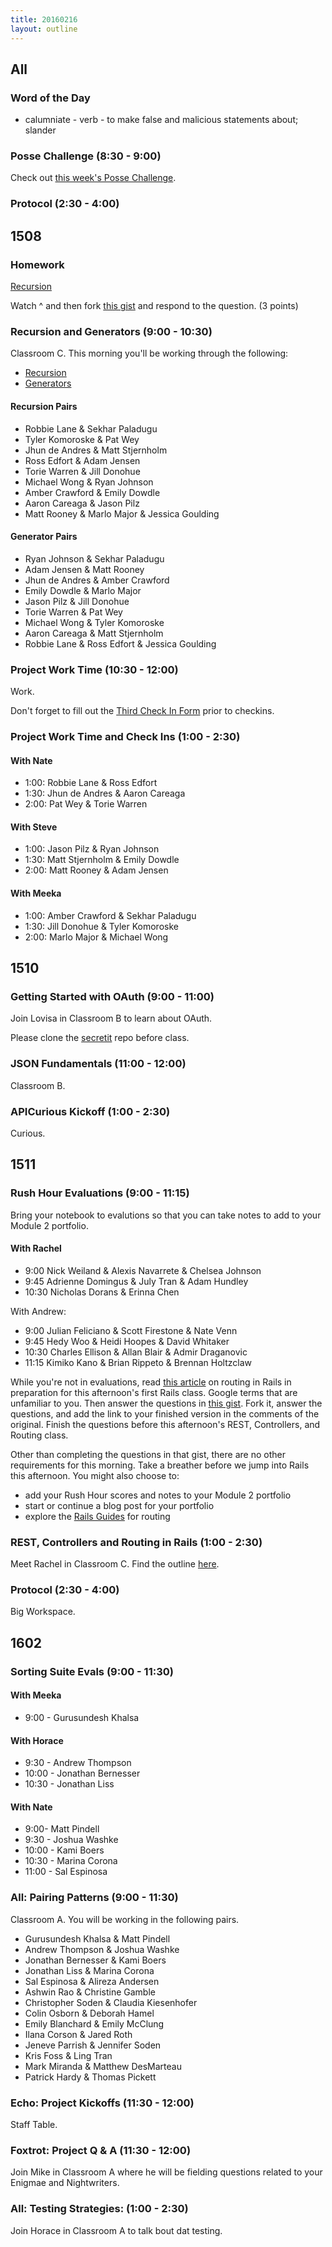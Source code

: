 ```yaml
---
title: 20160216
layout: outline
---
```


## All

### Word of the Day

* calumniate - verb - to make false and malicious statements about; slander

### Posse Challenge (8:30 - 9:00)

Check out [this week's Posse Challenge](https://github.com/turingschool/posse_challenges/tree/master/people_database).

### Protocol (2:30 - 4:00)


## 1508

### Homework

[Recursion](https://www.youtube.com/watch?v=k7-N8R0-KY4)

Watch ^ and then fork [this gist](https://gist.github.com/rrgayhart/495f806c254d0891267c) and respond to the question. (3 points)

### Recursion and Generators (9:00 - 10:30)

Classroom C. This morning you'll be working through the following:

- [Recursion](https://github.com/mdn/advanced-js-fundamentals-ck/blob/gh-pages/tutorials/02-functions/04-recursion.md)
- [Generators](https://github.com/mdn/advanced-js-fundamentals-ck/blob/gh-pages/tutorials/02-functions/05-generators.md)

#### Recursion Pairs

* Robbie Lane & Sekhar Paladugu
* Tyler Komoroske & Pat Wey
* Jhun de Andres & Matt Stjernholm
* Ross Edfort & Adam Jensen
* Torie Warren & Jill Donohue
* Michael Wong & Ryan Johnson
* Amber Crawford & Emily Dowdle
* Aaron Careaga & Jason Pilz
* Matt Rooney & Marlo Major & Jessica Goulding

#### Generator Pairs

* Ryan Johnson & Sekhar Paladugu
* Adam Jensen & Matt Rooney
* Jhun de Andres & Amber Crawford
* Emily Dowdle & Marlo Major
* Jason Pilz & Jill Donohue
* Torie Warren & Pat Wey
* Michael Wong & Tyler Komoroske
* Aaron Careaga & Matt Stjernholm
* Robbie Lane & Ross Edfort & Jessica Goulding

### Project Work Time (10:30 - 12:00)

Work.

Don't forget to fill out the [Third Check In Form](https://github.com/turingschool/ruby-submissions/blob/master/1508/module_4_assignments/gametime/template/check_in3.markdown) prior to checkins.

### Project Work Time and Check Ins (1:00 - 2:30)

#### With Nate

* 1:00: Robbie Lane & Ross Edfort
* 1:30: Jhun de Andres & Aaron Careaga
* 2:00: Pat Wey & Torie Warren

#### With Steve

* 1:00: Jason Pilz & Ryan Johnson
* 1:30: Matt Stjernholm & Emily Dowdle
* 2:00: Matt Rooney & Adam Jensen

#### With Meeka

* 1:00: Amber Crawford & Sekhar Paladugu
* 1:30: Jill Donohue & Tyler Komoroske
* 2:00: Marlo Major & Michael Wong

## 1510

### Getting Started with OAuth (9:00 - 11:00)

Join Lovisa in Classroom B to learn about OAuth.

Please clone the [secretit](https://github.com/turingschool-examples/secretic) repo before class.

### JSON Fundamentals (11:00 - 12:00)

Classroom B.

### APICurious Kickoff (1:00 - 2:30)

Curious.


## 1511

### Rush Hour Evaluations (9:00 - 11:15)

Bring your notebook to evalutions so that you can take notes to add to your Module 2 portfolio.

#### With Rachel

* 9:00 Nick Weiland & Alexis Navarrete & Chelsea Johnson
* 9:45 Adrienne Domingus & July Tran & Adam Hundley
* 10:30 Nicholas Dorans & Erinna Chen

With Andrew:

* 9:00 Julian Feliciano & Scott Firestone & Nate Venn
* 9:45 Hedy Woo & Heidi Hoopes & David Whitaker
* 10:30 Charles Ellison & Allan Blair & Admir Draganovic
* 11:15 Kimiko Kano & Brian Rippeto & Brennan Holtzclaw

While you're not in evaluations, read [this article](http://www.theodinproject.com/ruby-on-rails/routing) on routing in Rails in preparation for this afternoon's first Rails class. Google terms that are unfamiliar to you. Then answer the questions in [this gist](https://gist.github.com/rwarbelow/c3575b4e49641c02fe18). Fork it, answer the questions, and add the link to your finished version in the comments of the original. Finish the questions before this afternoon's REST, Controllers, and Routing class.

Other than completing the questions in that gist, there are no other requirements for this morning. Take a breather before we jump into Rails this afternoon. You might also choose to:

* add your Rush Hour scores and notes to your Module 2 portfolio
* start or continue a blog post for your portfolio
* explore the [Rails Guides](http://guides.rubyonrails.org/routing.html) for routing

### REST, Controllers and Routing in Rails (1:00 - 2:30)

Meet Rachel in Classroom C. Find the outline [here](https://github.com/turingschool/lesson_plans/blob/master/ruby_02-web_applications_with_ruby/rest_routing_and_controllers_in_rails.markdown).

### Protocol (2:30 - 4:00)

Big Workspace.

## 1602

### Sorting Suite Evals (9:00 - 11:30)

#### With Meeka

* 9:00 - Gurusundesh Khalsa

#### With Horace

* 9:30 - Andrew Thompson
* 10:00 - Jonathan Bernesser
* 10:30 - Jonathan Liss

#### With Nate

* 9:00- Matt Pindell
* 9:30 - Joshua Washke
* 10:00 - Kami Boers
* 10:30 - Marina Corona
* 11:00 - Sal Espinosa

### All: Pairing Patterns (9:00 - 11:30)

Classroom A. You will be working in the following pairs.

* Gurusundesh Khalsa & Matt Pindell
* Andrew Thompson & Joshua Washke
* Jonathan Bernesser & Kami Boers
* Jonathan Liss & Marina Corona
* Sal Espinosa & Alireza Andersen
* Ashwin Rao & Christine Gamble
* Christopher Soden & Claudia Kiesenhofer
* Colin Osborn & Deborah Hamel
* Emily Blanchard & Emily McClung
* Ilana Corson & Jared Roth
* Jeneve Parrish & Jennifer Soden
* Kris Foss & Ling Tran
* Mark Miranda & Matthew DesMarteau
* Patrick Hardy & Thomas Pickett

### Echo: Project Kickoffs (11:30 - 12:00)

Staff Table.

### Foxtrot: Project Q & A (11:30 - 12:00)

Join Mike in Classroom A where he will be fielding questions
related to your Enigmae and Nightwriters.

### All: Testing Strategies: (1:00 - 2:30)

Join Horace in Classroom A to talk bout dat testing.
